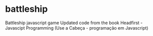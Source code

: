 # battleship
Battleship javascript game
Updated code from the book Headfirst - Javascipt Programming (Use a Cabeça - programação em Javascript)
